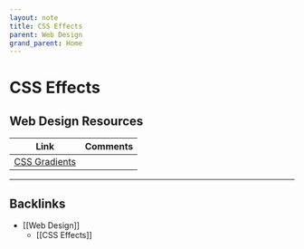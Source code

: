 ```yaml
---
layout: note
title: CSS Effects
parent: Web Design
grand_parent: Home
---
```


# CSS Effects

## Web Design Resources

| Link                                     | Comments |
| ---------------------------------------- | -------- |
| [CSS Gradients](https://cssgradient.io/) |

---
## Backlinks
* [[Web Design]]
	* [[CSS Effects]]

